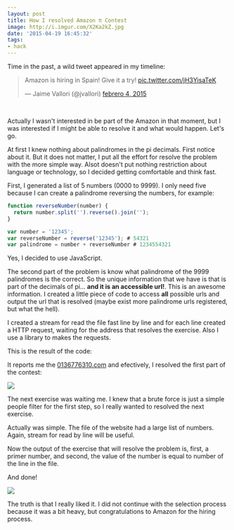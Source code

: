 ```yaml
---
layout: post
title: How I resolved Amazon π Contest
image: http://i.imgur.com/X2Ka2kZ.jpg
date: '2015-04-19 16:45:32'
tags:
- hack
---
```


Time in the past, a wild tweet appeared in my timeline:

<blockquote class="twitter-tweet" lang="es"><p>Amazon is hiring in Spain! Give it a try! <a href="http://t.co/jH3YisaTeK">pic.twitter.com/jH3YisaTeK</a></p>&mdash; Jaime Vallori (@jvallori) <a href="https://twitter.com/jvallori/status/563046478521057280">febrero 4, 2015</a></blockquote>
<script async src="//platform.twitter.com/widgets.js" charset="utf-8"></script>

<br>

Actually I wasn't interested in be part of the Amazon in that moment, but I was interested if I might be able to resolve it and what would happen. Let's go.

At first I knew nothing about palindromes in the pi decimals. First notice about it. But it does not matter, I put all the effort for resolve the problem with the more simple way. Alsot doesn't put nothing restriction about language or technology, so I decided getting comfortable and think fast.

First, I generated a list of 5 numbers (0000 to 9999). I only need five because I can create a palindrome reversing the numbers, for example:

```js
function reverseNumber(number) {
  return number.split('').reverse().join('');
}

var number = '12345';
var reverseNumber = reverse('12345'); # 54321
var palindrome = number + reverseNumber # 1234554321
```

Yes, I decided to use JavaScript.

The second part of the problem is know what palindrome of the 9999 palindromes is the correct. So the unique information that we have is that is part of the decimals of pi... **and it is an accessible url!**. This is an awesome information. I created a little piece of code to access **all** possible urls and output the url that is resolved (maybe exist more palindrome urls registered, but what the hell).

I created a stream for read the file fast line by line and for each line created a HTTP request, waiting for the address that resolves the exercise. Also I use a library to makes the requests.

This is the result of the code:

<script src="https://gist.github.com/Kikobeats/79d6c0baad034fc43b42.js"></script>

It reports me the [0136776310.com](http://0136776310.com) and efectively, I resolved the first part of the contest:

![](http://i.imgur.com/VRxy2EE.png)

The next exercise was waiting me. I knew that a brute force is just a simple people filter for the first step, so I really wanted to resolved the next exercise.

Actually was simple. The file of the website had a large list of numbers. Again, stream for read by line will be useful.

Now the output of the exercise that will resolve the problem is, first, a primer number, and second, the value of the number is equal to number of the line in the file.

<script src="https://gist.github.com/Kikobeats/2a0788020b85fbd5b882.js"></script>

And done!

![](http://i.imgur.com/HfezX6c.png)

The truth is that I really liked it. I did not continue with the selection process because it was a bit heavy, but congratulations to Amazon for the hiring process.
